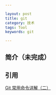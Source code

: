 ```yaml
---

layout: post
title: git
category: 技术
tags: Tool
keywords: git

---
```


## 简介（未完成）

## 引用

[Git 常用命令详解（二）][]




[Git 常用命令详解（二）]: http://blog.csdn.net/ithomer/article/details/7529022
